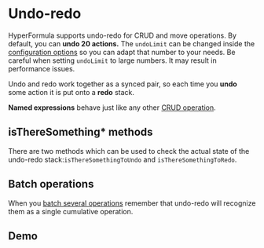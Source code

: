 # Undo-redo

HyperFormula supports undo-redo for CRUD and move operations.
By default, you can **undo 20 actions.** The `undoLimit` can be changed
inside the [configuration options](configuration-options.md) so you
can adapt that number to your needs. Be careful when setting
`undoLimit` to large numbers. It may result in performance issues.

Undo and redo work together as a synced pair, so each time you
**undo** some action it is put onto a **redo** stack.

**Named expressions** behave just like any other
[CRUD operation](basic-operations).

## isThereSomething* methods

There are two methods which can be used to check the actual state
of the undo-redo stack:`isThereSomethingToUndo` and
`isThereSomethingToRedo`.

## Batch operations

When you [batch several operations](batch-operations.md) remember
that undo-redo will recognize them as a single cumulative operation.

## Demo

<iframe
  :src="`https://stackblitz.com/github/handsontable/hyperformula-demos/tree/2.7.x/undo-redo?embed=1&file=src/app/employees/employees.helper.ts&hideNavigation=1&view=preview&v=${$page.buildDateURIEncoded}`"
  style="width:100%; height:500px; border:0; border-radius: 4px; overflow:hidden;">
</iframe>
